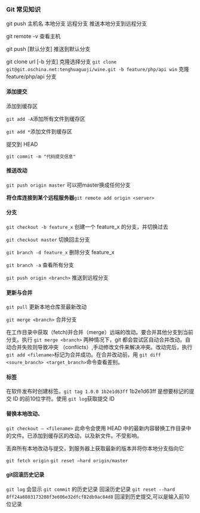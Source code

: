 ### Git 常见知识

git push 主机名 本地分支 远程分支 推送本地分支到远程分支

git remote -v 查看主机

git push [默认分支] 推送到默认分支

git clone url [-b 分支] 克隆选择分支
`git clone git@git.oschina.net:tenghuaguoji/wine.git -b feature/php/api win` 克隆 feature/php/api 分支

#### 添加提交

添加到缓存区

`git add -A`添加所有文件到缓存区

`git add *`添加文件到缓存区

提交到 HEAD

`git commit -m "代码提交信息"`

#### 推送改动

`git push origin master` 可以把master换成任何分支

**将仓库连接到某个远程服务器**`git remote add origin <server>`

#### 分支

`git checkout -b feature_x` 创建一个 feature_x 的分支，并切换过去

`git checkout master` 切换回主分支

`git branch -d feature_x` 删除分支 feature_x

`git branch -a` 查看所有分支

`git push origin <branch>` 推送到远程分支

#### 更新与合并

`git pull` 更新本地仓库至最新改动

`git merge <branch>` 合并分支

在工作目录中获取（fetch)并合并（merge）远端的改动。要合并其他分支到当前分支。执行 `git merge <branch>` 两种情况下，git 都会尝试区自动合并改动。自动合并失败则导致冲突 （conflicts）,手动修改文件来解决冲突。改动完后，执行 `git add <filename>`标记为合并成功。在合并改动前，用 `git diff <soure_branch> <target_branch>`命令查看差别。

#### 标签

在软件发布时创建标签。`git tag 1.0.0 1b2e1d63ff`  1b2e1d63ff 是想要标记的提交 ID 的前10位字符。使用 `git log`获取提交 ID

#### 替换本地改动、

`git checkout — <filename>` 此命令会使用 HEAD 中的最新内容替换工作目录中的文件。已添加到缓存区的改动，以及新文件。不受影响。

丢弃所有本地改动与提交，到服务器上获取最新的版本并将你本地分支指向它

`git fetch origin` `git reset —hard origin/master`
#### git回滚历史记录
`git log` 会显示 `git commit` 的历史记录
回滚历史记录 `git reset --hard 8ff24a6803173208f3e606e32dfcf82db9ac84d8` 回滚到历史提交,可以是输入前10位记录
